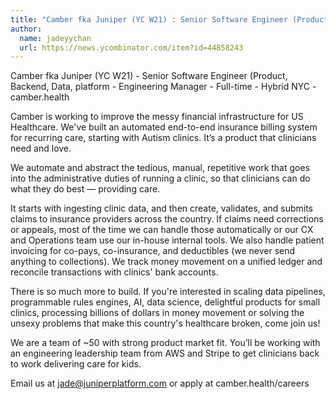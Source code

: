 ```yaml
---
title: "Camber fka Juniper (YC W21) : Senior Software Engineer (Product, Backend, Data, platform"
author:
  name: jadeyychan
  url: https://news.ycombinator.com/item?id=44858243
---
```


<JobNavigation />

Camber fka Juniper (YC W21) - Senior Software Engineer (Product, Backend, Data, platform - Engineering Manager - Full-time - Hybrid NYC - camber.health

Camber is working to improve the messy financial infrastructure for US Healthcare. We&#x27;ve built an automated end-to-end insurance billing system for recurring care, starting with Autism clinics. It’s a product that clinicians need and love.

We automate and abstract the tedious, manual, repetitive work that goes into the administrative duties of running a clinic, so that clinicians can do what they do best — providing care.

It starts with ingesting clinic data, and then create, validates, and submits claims to insurance providers across the country. If claims need corrections or appeals, most of the time we can handle those automatically or our CX and Operations team use our in-house internal tools. We also handle patient invoicing for co-pays, co-insurance, and deductibles (we never send anything to collections). We track money movement on a unified ledger and reconcile transactions with clinics&#x27; bank accounts.

There is so much more to build. If you&#x27;re interested in scaling data pipelines, programmable rules engines, AI, data science, delightful products for small clinics, processing billions of dollars in money movement or solving the unsexy problems that make this country&#x27;s healthcare broken, come join us!

We are a team of ~50 with strong product market fit. You’ll be working with an engineering leadership team from AWS and Stripe to get clinicians back to work delivering care for kids.

Email us at jade@juniperplatform.com or apply at camber.health&#x2F;careers
<JobApplication />
